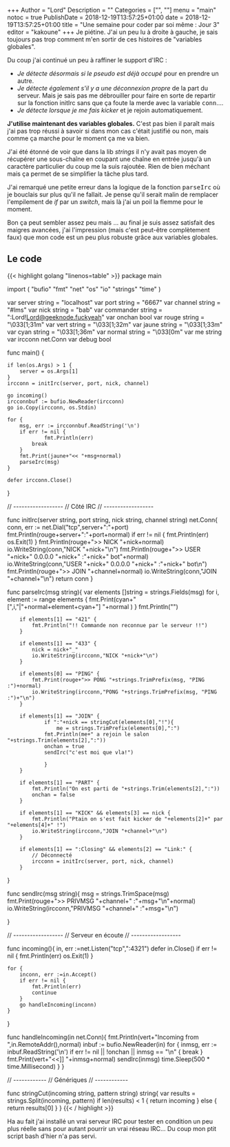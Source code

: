 +++
Author = "Lord"
Description = ""
Categories = ["", ""]
menu = "main"
notoc = true
PublishDate = 2018-12-19T13:57:25+01:00
date = 2018-12-19T13:57:25+01:00
title = "Une semaine pour coder par soi même : Jour 3"
editor = "kakoune"
+++
Je piétine.
J'ai un peu lu à droite à gauche, je sais toujours pas trop comment m'en sortir de ces histoires de "variables globales".

Du coup j'ai continué un peu à raffiner le support d'IRC :

  - *Je détecte désormais si le pseudo est déjà occupé* pour en prendre un autre.
  - *Je détecte également s'il y a une déconnexion propre* de la part du serveur. Mais je sais pas me débrouiller pour faire en sorte de repartir sur la fonction initIrc sans que ça foute la merde avec la variable <samp>conn</samp>….
  - *Je détecte lorsque je me fais kicker* et je rejoin automatiquement.

**J'utilise maintenant des variables globales.**
C'est pas bien il paraît mais j'ai pas trop réussi à savoir si dans mon cas c'était justifié ou non, mais comme ça marche pour le moment ça me va bien.

J'ai été étonné de voir que dans la lib *strings* il n'y avait pas moyen de récupérer une sous-chaîne en coupant une chaîne en entrée jusqu'à un caractère particulier du coup me la suis rajoutée.
Rien de bien méchant mais ça permet de se simplifier la tâche plus tard.

J'ai remarqué une petite erreur dans la logique de la fonction <samp>parseIrc</samp> où je bouclais sur plus qu'il ne fallait.
Je pense qu'il serait malin de remplacer l'empilement de *if* par un *switch*, mais là j'ai un poil la flemme pour le moment.

Bon ça peut sembler assez peu mais … au final je suis assez satisfait des maigres avancées, j'ai l'impression (mais c'est peut-être complètement faux) que mon code est un peu plus robuste grâce aux variables globales.

## Le code

{{< highlight golang "linenos=table" >}}
package main

import (
	"bufio"
	"fmt"
	"net"
	"os"
	"io"
	"strings"
	"time"
    )

var server string = "localhost"
var port string = "6667"
var channel string = "#lms"
var nick string = "bab"
var commander string = ":Lord!Lord@geeknode.fuckyeah"
var onchan bool
var rouge string = "\033[1;31m"
var vert string = "\033[1;32m"
var jaune string = "\033[1;33m"
var cyan string = "\033[1;36m"
var normal string = "\033[0m"
var me string
var ircconn net.Conn
var debug bool


func main() {

	if len(os.Args) > 1 {
		server = os.Args[1]
	}
	ircconn = initIrc(server, port, nick, channel)

	go incoming()
	ircconnbuf := bufio.NewReader(ircconn)
	go io.Copy(ircconn, os.Stdin)

	for {
		msg, err := ircconnbuf.ReadString('\n')
		if err != nil {
    			fmt.Println(err)
			break
		}
		fmt.Print(jaune+"<< "+msg+normal)
		parseIrc(msg)
	}
	
	defer ircconn.Close()
}

// ------------------
// Côté IRC
// ------------------

func initIrc(server string, port string, nick string, channel string) net.Conn{
	conn, err := net.Dial("tcp",server+":"+port)
	fmt.Println(rouge+server+":"+port+normal)
	if err != nil {
		fmt.Println(err)
		os.Exit(1)
	}
	fmt.Println(rouge+">> NICK "+nick+normal)
	io.WriteString(conn,"NICK "+nick+"\n")
	fmt.Println(rouge+">> USER "+nick+" 0.0.0.0 "+nick+" :"+nick+" bot"+normal)
	io.WriteString(conn,"USER "+nick+" 0.0.0.0 "+nick+" :"+nick+" bot\n")
	fmt.Println(rouge+">> JOIN "+channel+normal)
	io.WriteString(conn,"JOIN "+channel+"\n")
	return conn
}

func parseIrc(msg string){
	var elements []string = strings.Fields(msg)
	for i, element := range elements {
		fmt.Print(cyan+"[",i,"|"+normal+element+cyan+"] "+normal )
	}
	fmt.Println("")

		if elements[1] == "421" {
			fmt.Println("!! Commande non reconnue par le serveur !!")
		}

		if elements[1] == "433" {
			nick = nick+"_"
			io.WriteString(ircconn,"NICK "+nick+"\n")
		}
		
		if elements[0] == "PING" {
			fmt.Print(rouge+">> PONG "+strings.TrimPrefix(msg, "PING :")+normal)
			io.WriteString(ircconn,"PONG "+strings.TrimPrefix(msg, "PING :")+"\n")
		}

		if elements[1] == "JOIN" {
    			if ":"+nick == stringCut(elements[0],"!"){
        			me = strings.TrimPrefix(elements[0],":")
				fmt.Println(me+" a rejoin le salon "+strings.Trim(elements[2],":"))
				onchan = true
				sendIrc("c'est moi que vla!")

    			}
		}

		if elements[1] == "PART" {
			fmt.Println("On est parti de "+strings.Trim(elements[2],":"))
			onchan = false
		}

		if elements[1] == "KICK" && elements[3] == nick {
			fmt.Println("Ptain on s'est fait kicker de "+elements[2]+" par "+elements[4]+" !")
			io.WriteString(ircconn,"JOIN "+channel+"\n")
		}

		if elements[1] == ":Closing" && elements[2] == "Link:" {
			// Déconnecté
			ircconn = initIrc(server, port, nick, channel)
		}
}

func sendIrc(msg string){
	msg = strings.TrimSpace(msg)
	fmt.Print(rouge+">> PRIVMSG "+channel+" :"+msg+"\n"+normal)
	io.WriteString(ircconn,"PRIVMSG "+channel+" :"+msg+"\n")

}

// ------------------
// Serveur en écoute
// ------------------

func incoming(){
	in, err :=net.Listen("tcp",":4321")
	defer in.Close()
	if err != nil {
		fmt.Println(err)
		os.Exit(1)
	}

	for {
		inconn, err :=in.Accept()
		if err != nil {
			fmt.Println(err)
			continue
		}
		go handleIncoming(inconn)
	}
}

func handleIncoming(in net.Conn){
	fmt.Println(vert+"Incoming from ",in.RemoteAddr(),normal)
	inbuf := bufio.NewReader(in)
	for {
    		inmsg, err := inbuf.ReadString('\n')
    		if err != nil || !onchan || inmsg == "\n" {
			break
    		}
    		fmt.Print(vert+"<<]] "+inmsg+normal)
    		sendIrc(inmsg)
		time.Sleep(500 * time.Millisecond)
	}
}

// ------------
//  Génériques
// ------------

func stringCut(incoming string, pattern string) string{
	var results = strings.Split(incoming, pattern)
	if len(results) < 1 {
		return incoming
	} else {
		return results[0]
	}
}
{{< / highlight >}}

Ha au fait j'ai installé un vrai serveur IRC pour tester en condition un peu plus réelle sans pour autant pourrir un vrai réseau IRC…
Du coup mon ptit script bash d'hier n'a pas servi.
